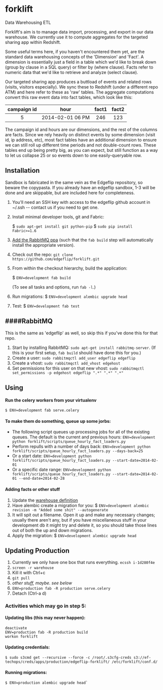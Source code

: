 forklift
========

Data Warehousing ETL

Forklift's aim is to manage data import, processing, and export in our data warehouse. We currently use it to compute aggregates for the targeted sharing app within Redshift.

Some useful terms here, if you haven't encountered them yet, are the standard data warehousing concepts of the 'Dimension' and 'Fact'. A dimension is essentially just a field in a table which we'd like to break down (group by clause in a SQL query) or filter by (where clause). Facts refer to numeric data that we'd like to retrieve and analyze (select clause).

Our targeted sharing app produces a buttload of events and related rows (visits, visitors especially). We sync these to Redshift (under a different repo ATM) and here refer to these as 'raw' tables. The aggregate computations convert this raw event data into fact tables, which look like this:

campaign id | hour | fact1 | fact2
:--: | :--: | :--: | :--:
5 | 2014-02-01 06 PM | 246 | 123

The campaign id and hours are our dimensions, and the rest of the columns are facts. Since we rely heavily on distinct events by some dimension (visit id, ip address, etc), most fact tables have an additional dimension to ensure we can still roll up different time periods and not double-count rows. These tables end up being pretty big, as you can expect, but still function as a way to let us collapse 25 or so events down to one easily-queryable row.


Installation
---
Sandbox is fabricated in the same vein as the Edgeflip repository, so beware the copypasta. If you already have an edgeflip sandbox, 1-3 will be done and are skippable, but are included here for completeness.

1. You'll need an SSH key with access to the edgeflip github account in ~/.ssh -- contact us if you need to get one.
2. Install minimal developer tools, git and Fabric:

    $ `sudo apt-get install git python-pip`
    $ `sudo pip install Fabric>=1.6`

3. [Add the RabbitMQ ppa](http://rabbitmq.com/install-debian.html#apt) (such that the `fab build` step will automatically install the appropriate version).

4. Check out the repo: `git clone https://github.com/edgeflip/forklift.git`
5. From within the checkout hierarchy, build the application:

    $ `ENV=development fab build`

    (To see all tasks and options, run `fab -l`.)
6. Run migrations:
    $ `ENV=development alembic upgrade head`
7. Test:
    $ `ENV=development fab test`



####RabbitMQ
---
This is the same as 'edgeflip' as well, so skip this if you've done this for that repo.

1. Start by installing RabbitMQ: `sudo apt-get install rabbitmq-server`. (If this is your first setup, `fab build` should have done this for you.)
2. Create a user: `sudo rabbitmqctl add_user edgeflip edgeflip`
3. Create a vhost: `sudo rabbitmqctl add_vhost edgehost`
4. Set permissions for this user on that new vhost: `sudo rabbitmqctl set_permissions -p edgehost edgeflip ".*" ".*" ".*"`

Using
---
#### Run the celery workers from your virtualenv
    $ ENV=development fab serve.celery

#### To make them do something, queue up some jorbs:
* The following script queues up processing jobs for all of the existing queues. The default is the current and previous hours: `ENV=development python forklift/scripts/queue_hourly_fact_loaders.py`
* Perform repulls with a number of days back: `ENV=development python forklift/scripts/queue_hourly_fact_loaders.py --days-back=25`
* Or a start date: `ENV=development python forklift/scripts/queue_hourly_fact_loaders.py --start-date=2014-02-01`
* Or a specific date range: `ENV=development python forklift/scripts/queue_hourly_fact_loaders.py --start-date=2014-02-01 --end-date=2014-02-28`

#### Adding facts or other stuff
1. Update the [warehouse definition](forklift/warehouse/definition.py)
2. Have alembic create a migration for you:
    $ `ENV=development alembic revision -m "Added some shit" --autogenerate`
3. It will spit out a filename. Open it up and make any necessary changes; usually there aren't any, but if you have miscellaneous stuff in your development db it might try and delete it, so you should take those lines out of both the up and down migrations.
4. Apply the migration:
    $ `ENV=development alembic upgrade head`


Updating Production
---

1. Currently we only have one box that runs everything. `ecssh i-1d280f4e`
2. `screen -r warehouse`
3. Kill it with Ctrl+c
4. `git pull`
5. *other stuff, maybe. see below*
6. `ENV=production fab -R production serve.celery`
7. Detach (Ctrl-a d)

### Activities which may go in step 5:

#### Updating libs (this may never happen):
```
deactivate
ENV=production fab -R production build
workon forklift
```

#### Updating credentials:
    $ sudo s3cmd get --recursive --force -c /root/.s3cfg-creds s3://ef-techops/creds/apps/production/edgeflip-forklift/ /etc/forklift/conf.d/

#### Running migrations:
    $ ENV=production alembic upgrade head`
